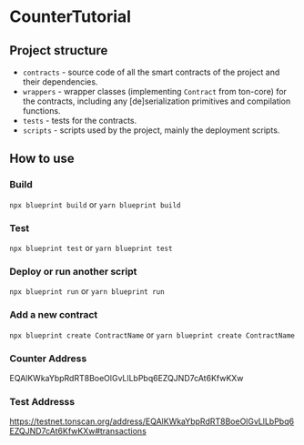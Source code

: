 # CounterTutorial

## Project structure

-   `contracts` - source code of all the smart contracts of the project and their dependencies.
-   `wrappers` - wrapper classes (implementing `Contract` from ton-core) for the contracts, including any [de]serialization primitives and compilation functions.
-   `tests` - tests for the contracts.
-   `scripts` - scripts used by the project, mainly the deployment scripts.

## How to use

### Build

`npx blueprint build` or `yarn blueprint build`

### Test

`npx blueprint test` or `yarn blueprint test`

### Deploy or run another script

`npx blueprint run` or `yarn blueprint run`

### Add a new contract

`npx blueprint create ContractName` or `yarn blueprint create ContractName`

### Counter Address
EQAlKWkaYbpRdRT8BoeOlGvLlLbPbq6EZQJND7cAt6KfwKXw

### Test Addresss
https://testnet.tonscan.org/address/EQAlKWkaYbpRdRT8BoeOlGvLlLbPbq6EZQJND7cAt6KfwKXw#transactions